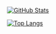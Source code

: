 [![GitHub Stats](https://github-readme-stats.vercel.app/api?username=VoltaicC&count_private=true&show_icons=true&theme=radical&hide_rank=false)](https://github.com/anuraghazra/github-readme-stats)

[![Top Langs](https://github-readme-stats.vercel.app/api/top-langs/?username=VoltaicC)](https://github.com/anuraghazra/github-readme-stats)
